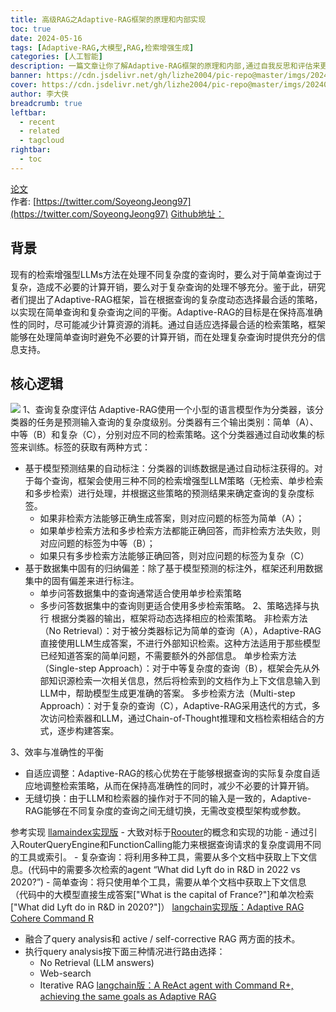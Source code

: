 ```yaml
---
title: 高级RAG之Adaptive-RAG框架的原理和内部实现
toc: true
date: 2024-05-16
tags: [Adaptive-RAG,大模型,RAG,检索增强生成]
categories: [人工智能]
description: 一篇文章让你了解Adaptive-RAG框架的原理和内部,通过自我反思和评估来更精准地检索和文本生成
banner: https://cdn.jsdelivr.net/gh/lizhe2004/pic-repo@master/imgs/20240522170854.png
cover: https://cdn.jsdelivr.net/gh/lizhe2004/pic-repo@master/imgs/20240522170854.png
author: 李大侠
breadcrumb: true
leftbar:
  - recent
  - related
  - tagcloud
rightbar:
  - toc
---
```


[论文](https://arxiv.org/abs/2403.14403)  
作者: [https://twitter.com/SoyeongJeong97](https://twitter.com/SoyeongJeong97)
[Github地址：](https://github.com/starsuzi/Adaptive-RAG)

## 背景
现有的检索增强型LLMs方法在处理不同复杂度的查询时，要么对于简单查询过于复杂，造成不必要的计算开销，要么对于复杂查询的处理不够充分。鉴于此，研究者们提出了Adaptive-RAG框架，旨在根据查询的复杂度动态选择最合适的策略，以实现在简单查询和复杂查询之间的平衡。Adaptive-RAG的目标是在保持高准确性的同时，尽可能减少计算资源的消耗。通过自适应选择最合适的检索策略，框架能够在处理简单查询时避免不必要的计算开销，而在处理复杂查询时提供充分的信息支持。

## 核心逻辑
![](https://cdn.jsdelivr.net/gh/lizhe2004/pic-repo@master/imgs/20240522170854.png)
1、查询复杂度评估
Adaptive-RAG使用一个小型的语言模型作为分类器，该分类器的任务是预测输入查询的复杂度级别。分类器有三个输出类别：简单（A）、中等（B）和复杂（C），分别对应不同的检索策略。这个分类器通过自动收集的标签来训练。标签的获取有两种方式： 
  - 基于模型预测结果的自动标注：分类器的训练数据是通过自动标注获得的。对于每个查询，框架会使用三种不同的检索增强型LLM策略（无检索、单步检索和多步检索）进行处理，并根据这些策略的预测结果来确定查询的复杂度标签。
    - 如果非检索方法能够正确生成答案，则对应问题的标签为简单（A）；
    - 如果单步检索方法和多步检索方法都能正确回答，而非检索方法失败，则对应问题的标签为中等（B）；
    - 如果只有多步检索方法能够正确回答，则对应问题的标签为复杂（C）
  - 基于数据集中固有的归纳偏差：除了基于模型预测的标注外，框架还利用数据集中的固有偏差来进行标注。
    - 单步问答数据集中的查询通常适合使用单步检索策略
    - 多步问答数据集中的查询则更适合使用多步检索策略。
2、策略选择与执行
根据分类器的输出，框架将动态选择相应的检索策略。
非检索方法（No Retrieval）：对于被分类器标记为简单的查询（A），Adaptive-RAG直接使用LLM生成答案，不进行外部知识检索。这种方法适用于那些模型已经知道答案的简单问题，不需要额外的外部信息。
单步检索方法（Single-step Approach）：对于中等复杂度的查询（B），框架会先从外部知识源检索一次相关信息，然后将检索到的文档作为上下文信息输入到LLM中，帮助模型生成更准确的答案。
多步检索方法（Multi-step Approach）：对于复杂的查询（C），Adaptive-RAG采用迭代的方式，多次访问检索器和LLM，通过Chain-of-Thought推理和文档检索相结合的方式，逐步构建答案。

3、效率与准确性的平衡
- 自适应调整：Adaptive-RAG的核心优势在于能够根据查询的实际复杂度自适应地调整检索策略，从而在保持高准确性的同时，减少不必要的计算开销。
- 无缝切换：由于LLM和检索器的操作对于不同的输入是一致的，Adaptive-RAG能够在不同复杂度的查询之间无缝切换，无需改变模型架构或参数。


参考实现
[llamaindex实现版](https://github.com/mistralai/cookbook/blob/main/third_party/LlamaIndex/Adaptive_RAG.ipynb)
	- 大致对标于[Roouter](https://docs.llamaindex.ai/en/stable/module_guides/querying/router/?h=router)的概念和实现的功能
	- 通过引入RouterQueryEngine和FunctionCalling能力来根据查询请求的复杂度调用不同的工具或索引。
    - 复杂查询：将利用多种工具，需要从多个文档中获取上下文信息。(代码中的需要多次检索的agent “What did Lyft do in R&D in 2022 vs 2020?”)
    - 简单查询：将只使用单个工具，需要从单个文档中获取上下文信息  （代码中的大模型直接生成答案["What is the capital of France?"]和单次检索["What did Lyft do in R&D in 2020?"]）
[langchain实现版：Adaptive RAG Cohere Command R](https://github.com/langchain-ai/langgraph/blob/main/examples/rag/langgraph_adaptive_rag_cohere.ipynb)
  -  融合了query analysis和 active / self-corrective RAG 两方面的技术。
  -  执行query analysis按下面三种情况进行路由选择：
     -  No Retrieval (LLM answers)
     -  Web-search
     -  Iterative RAG
[langchain版：A ReAct agent with Command R+, achieving the same goals as Adaptive RAG](https://github.com/cohere-ai/notebooks/blob/main/notebooks/react_agent_adaptive_rag_cohere.ipynb)